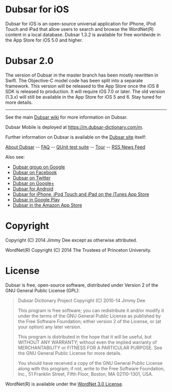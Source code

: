 Dubsar for iOS
==============

Dubsar for iOS is an open-source universal application for iPhone,
iPod Touch and iPad that allow users to search and browse the WordNet(R) content
in a local database. Dubsar 1.3.2 is available for free worldwide
in the App Store for iOS 5.0 and higher.

Dubsar 2.0
==========

The version of Dubsar in the master branch has been mostly rewritten in Swift. The
Objective-C model code has been split into a separate framework. This version will
be released to the App Store once the iOS 8 SDK is released to production. It will
require iOS 7.0 or later. The old version (1.3.x) will still be available in the
App Store for iOS 5 and 6. Stay tuned for more details.

* * *

See the main [Dubsar wiki](https://github.com/jdee/dubsar/wiki) for more information on Dubsar.

Dubsar Mobile is deployed at https://m.dubsar-dictionary.com/m.

Further information on Dubsar is available on the [Dubsar site](https://dubsar-dictionary.com) itself:

[About Dubsar](https://dubsar-dictionary.com/about)
-- [FAQ](https://dubsar-dictionary.com/faq)
-- [QUnit test suite](https://dubsar-dictionary.com/qunit)
-- [Tour](https://dubsar-dictionary.com/tour)
-- [RSS News Feed](https://dubsar-dictionary.com/rss_news.xml)

Also see:

- [Dubsar group on Google](http://groups.google.com/group/dubsar)
- [Dubsar on Facebook](http://www.facebook.com/pages/Dubsar/155561501154946)
- [Dubsar on Twitter](http://twitter.com/#!/dubsar)
- [Dubsar on Google+](https://plus.google.com/111210736976423589433)
- [Dubsar for Android](https://github.com/jdee/dubsar_android)
- [Dubsar for iPhone, iPod Touch and iPad on the iTunes App Store](https://itunes.apple.com/us/app/dubsar/id453868483?mt=8)
- [Dubsar in Google Play](https://play.google.com/store/apps/details?id=com.dubsar_dictionary.Dubsar)
- [Dubsar in the Amazon App Store](http://www.amazon.com/gp/mas/dl/android?p=com.dubsar_dictionary.Dubsar&ref=mas_pm_app_name)

Copyright
=========

Copyright (C) 2014 Jimmy Dee except as otherwise attributed.

WordNet(R) Copyright (C) 2014 The Trustees of Princeton University.

License
=======

Dubsar is free, open-source software, distributed under Version 2 of
the GNU General Public License (GPL):

>  Dubsar Dictionary Project
>  Copyright (C) 2010-14 Jimmy Dee
>
>  This program is free software; you can redistribute it and/or
>  modify it under the terms of the GNU General Public License
>  as published by the Free Software Foundation; either version 2
>  of the License, or (at your option) any later version.
>
>  This program is distributed in the hope that it will be useful,
>  but WITHOUT ANY WARRANTY; without even the implied warranty of
>  MERCHANTABILITY or FITNESS FOR A PARTICULAR PURPOSE.  See the
>  GNU General Public License for more details.
>
>  You should have received a copy of the GNU General Public License
>  along with this program; if not, write to the Free Software
>  Foundation, Inc., 51 Franklin Street, Fifth Floor, Boston, MA  02110-1301, USA.

WordNet(R) is available under the [WordNet 3.0 License](http://wordnet.princeton.edu/wordnet/license).
